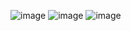 ![image](https://github.com/user-attachments/assets/f0caf354-d3f9-4754-81ec-0a6d24e661f6)
![image](https://github.com/user-attachments/assets/ec1fcfe0-6f5e-41b0-8137-5f01926c35da)
![image](https://github.com/user-attachments/assets/1a8ce7f6-f48f-464d-969c-aecfbf22aa5b)
